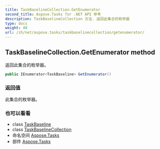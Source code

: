 ```yaml
---
title: TaskBaselineCollection.GetEnumerator
second_title: Aspose.Tasks for .NET API 参考
description: TaskBaselineCollection 方法. 返回此集合的枚举器
type: docs
weight: 40
url: /zh/net/aspose.tasks/taskbaselinecollection/getenumerator/
---
```

## TaskBaselineCollection.GetEnumerator method

返回此集合的枚举器。

```csharp
public IEnumerator<TaskBaseline> GetEnumerator()
```

### 返回值

此集合的枚举器。

### 也可以看看

* class [TaskBaseline](../../taskbaseline/)
* class [TaskBaselineCollection](../)
* 命名空间 [Aspose.Tasks](../../taskbaselinecollection/)
* 部件 [Aspose.Tasks](../../../)


